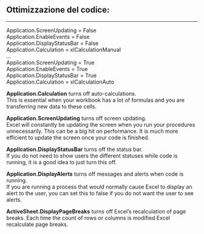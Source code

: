 
## Ottimizzazione del codice:
___
Application.ScreenUpdating = False  
Application.EnableEvents = False  
Application.DisplayStatusBar = False  
Application.Calculation = xlCalculationManual  
    ...  
Application.ScreenUpdating = True  
Application.EnableEvents = True  
Application.DisplayStatusBar = True  
Application.Calculation = xlCalculationAuto  
  

**Application.Calculation** turns off auto-calculations.  
This is essential when your workbook has a lot of formulas and you are transferring new data to these cells.  

**Application.ScreenUpdating** turns off screen updating.  
Excel will constantly be updating the screen when you run your procedures unnecessarily. This can be a big hit on performance. It is much more efficient to update the screen once your code is finished.

**Application.DisplayStatusBar** turns off the status bar.  
If you do not need to show users the different statuses while code is running, it is a good idea to just turn this off.  

**Application.DisplayAlerts** turns off messages and alerts when code is running.  
If you are running a process that would normally cause Excel to display an alert to the user, you can set this to false if you do not want the user to see alerts.

**ActiveSheet.DisplayPageBreaks** turns off Excel’s recalculation of page breaks.
Each time the count of rows or columns is modified Excel recalculate page breaks.
